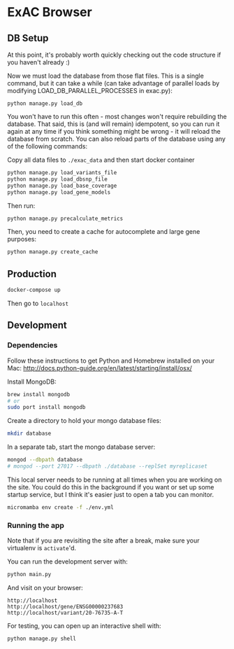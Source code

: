 # ExAC Browser

## DB Setup

At this point, it's probably worth quickly checking out the code structure if you haven't already :)

Now we must load the database from those flat files.
This is a single command, but it can take a while (can take advantage of parallel loads by modifying LOAD\_DB\_PARALLEL\_PROCESSES in exac.py):

    python manage.py load_db

You won't have to run this often - most changes won't require rebuilding the database.
That said, this is (and will remain) idempotent,
so you can run it again at any time if you think something might be wrong - it will reload the database from scratch.
You can also reload parts of the database using any of the following commands:

Copy all data files to `./exac_data` and then start docker container

```sh
python manage.py load_variants_file
python manage.py load_dbsnp_file
python manage.py load_base_coverage
python manage.py load_gene_models
```

Then run:

```sh
python manage.py precalculate_metrics
```

Then, you need to create a cache for autocomplete and large gene purposes:

```sh
python manage.py create_cache
```

## Production

```sh
docker-compose up
```

Then go to `localhost`

## Development

### Dependencies

Follow these instructions to get Python and Homebrew installed on your Mac:
<http://docs.python-guide.org/en/latest/starting/install/osx/>

Install MongoDB:

```sh
brew install mongodb
# or
sudo port install mongodb
```

Create a directory to hold your mongo database files:

```sh
mkdir database
```

In a separate tab, start the mongo database server:

```sh
mongod --dbpath database
# mongod --port 27017 --dbpath ./database --replSet myreplicaset
```

This local server needs to be running at all times when you are working on the site.
You could do this in the background if you want or set up some startup service,
but I think it's easier just to open a tab you can monitor.

```sh
micromamba env create -f ./env.yml
```

### Running the app

Note that if you are revisiting the site after a break, make sure your virtualenv is `activate`'d.

You can run the development server with:

```sh
python main.py
```

And visit on your browser:

    http://localhost
    http://localhost/gene/ENSG00000237683
    http://localhost/variant/20-76735-A-T

For testing, you can open up an interactive shell with:

```sh
python manage.py shell
```
